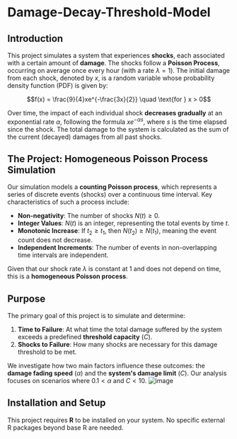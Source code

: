 # Damage-Decay-Threshold-Model

## Introduction

This project simulates a system that experiences **shocks**, each associated with a certain amount of **damage**. The shocks follow a **Poisson Process**, occurring on average once every hour (with a rate $\lambda = 1$). The initial damage from each shock, denoted by $x$, is a random variable whose probability density function (PDF) is given by:

$$f(x) = \frac{9}{4}xe^{-\frac{3x}{2}} \quad \text{for } x > 0$$

Over time, the impact of each individual shock **decreases gradually** at an exponential rate $\alpha$, following the formula $xe^{-\alpha s}$, where $s$ is the time elapsed since the shock. The total damage to the system is calculated as the sum of the current (decayed) damages from all past shocks.

## The Project: Homogeneous Poisson Process Simulation

Our simulation models a **counting Poisson process**, which represents a series of discrete events (shocks) over a continuous time interval. Key characteristics of such a process include:

* **Non-negativity**: The number of shocks $N(t) \ge 0$.
* **Integer Values**: $N(t)$ is an integer, representing the total events by time $t$.
* **Monotonic Increase**: If $t_2 \ge t_1$, then $N(t_2) \ge N(t_1)$, meaning the event count does not decrease.
* **Independent Increments**: The number of events in non-overlapping time intervals are independent.

Given that our shock rate $\lambda$ is constant at $1$ and does not depend on time, this is a **homogeneous Poisson process**.

## Purpose

The primary goal of this project is to simulate and determine:

1.  **Time to Failure**: At what time the total damage suffered by the system exceeds a predefined **threshold capacity** ($C$).
2.  **Shocks to Failure**: How many shocks are necessary for this damage threshold to be met.

We investigate how two main factors influence these outcomes: the **damage fading speed** ($\alpha$) and the **system's damage limit** ($C$). Our analysis focuses on scenarios where $0.1 < \alpha$ and $C < 10$.
![image](https://github.com/user-attachments/assets/f1a9862e-521c-4653-80a3-01e7b8e74a70)

## Installation and Setup

This project requires **R** to be installed on your system. No specific external R packages beyond base R are needed.
